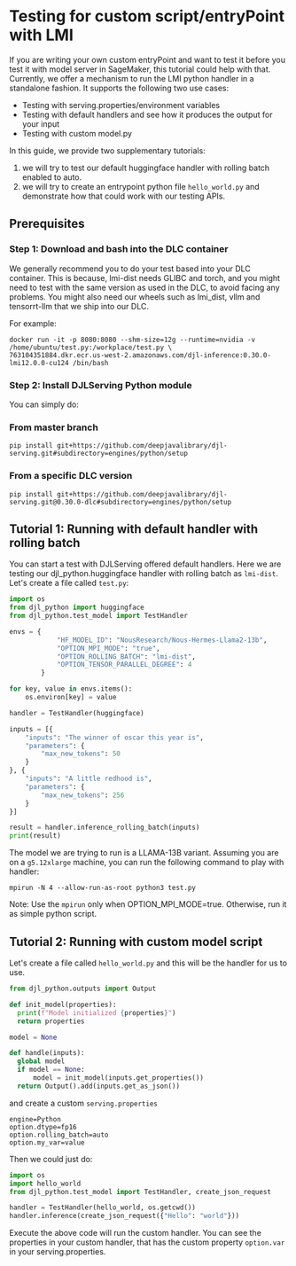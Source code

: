 # Testing for custom script/entryPoint with LMI

If you are writing your own custom entryPoint and want to test it before you test it with model server in SageMaker, this tutorial could help with that. 
Currently, we offer a mechanism to run the LMI python handler in a standalone fashion. It supports the following two use cases:
- Testing with serving.properties/environment variables
- Testing with default handlers and see how it produces the output for your input
- Testing with custom model.py

In this guide, we provide two supplementary tutorials:
1. we will try to test our default huggingface handler with rolling batch enabled to auto. 
2. we will try to create an entrypoint python file `hello_world.py` and demonstrate how that could work with our testing APIs.

## Prerequisites

### Step 1: Download and bash into the DLC container

We generally recommend you to do your test based into your DLC container. This is because, lmi-dist needs GLIBC and torch, and you might need to test with the same version as used in the DLC, to avoid facing any problems. You might also need our wheels such as lmi_dist, vllm and tensorrt-llm that we ship into our DLC. 

For example: 

```
docker run -it -p 8080:8080 --shm-size=12g --runtime=nvidia -v /home/ubuntu/test.py:/workplace/test.py \
763104351884.dkr.ecr.us-west-2.amazonaws.com/djl-inference:0.30.0-lmi12.0.0-cu124 /bin/bash
```

### Step 2: Install DJLServing Python module

You can simply do:

### From master branch

```
pip install git+https://github.com/deepjavalibrary/djl-serving.git#subdirectory=engines/python/setup
```

### From a specific DLC version

```
pip install git+https://github.com/deepjavalibrary/djl-serving.git@0.30.0-dlc#subdirectory=engines/python/setup
```

## Tutorial 1: Running with default handler with rolling batch
You can start a test with DJLServing offered default handlers. Here we are testing our djl_python.huggingface handler with rolling batch as `lmi-dist`. Let's create a file called `test.py`:

```python
import os
from djl_python import huggingface
from djl_python.test_model import TestHandler

envs = {
            "HF_MODEL_ID": "NousResearch/Nous-Hermes-Llama2-13b",
            "OPTION_MPI_MODE": "true",
            "OPTION_ROLLING_BATCH": "lmi-dist",
            "OPTION_TENSOR_PARALLEL_DEGREE": 4
        }

for key, value in envs.items():
    os.environ[key] = value

handler = TestHandler(huggingface)

inputs = [{
    "inputs": "The winner of oscar this year is",
    "parameters": {
        "max_new_tokens": 50
    }
}, {
    "inputs": "A little redhood is",
    "parameters": {
        "max_new_tokens": 256
    }
}]

result = handler.inference_rolling_batch(inputs)
print(result)
```

The model we are trying to run is a LLAMA-13B variant.
Assuming you are on a `g5.12xlarge` machine, you can run the following command to play with handler:

```
mpirun -N 4 --allow-run-as-root python3 test.py
```

Note: Use the `mpirun` only when OPTION_MPI_MODE=true. Otherwise, run it as simple python script. 

## Tutorial 2: Running with custom model script

Let's create a file called `hello_world.py` and this will be the handler for us to use.

```python
from djl_python.outputs import Output

def init_model(properties):
  print(f"Model initialized {properties}")
  return properties

model = None

def handle(inputs):
  global model
  if model == None:
      model = init_model(inputs.get_properties())
  return Output().add(inputs.get_as_json())
```

and create a custom `serving.properties`

```
engine=Python
option.dtype=fp16
option.rolling_batch=auto
option.my_var=value
```


Then we could just do:

```python
import os
import hello_world
from djl_python.test_model import TestHandler, create_json_request

handler = TestHandler(hello_world, os.getcwd())
handler.inference(create_json_request({"Hello": "world"}))
```

Execute the above code will run the custom handler. You can see the properties in your custom handler, that has the custom property `option.var` in your serving.properties.
